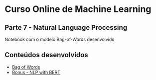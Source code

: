 # Curso Online de Machine Learning

## Parte 7 - Natural Language Processing

Notebook com o modelo Bag-of-Words desenvolvido

## Conteúdos desenvolvidos

 - [Bag of Words](section1-bag-of-words/natural_language_processing.ipynb)
 - [Bonus - NLP with BERT](bonus-npl-with-bert/npl_with_bert.ipynb)